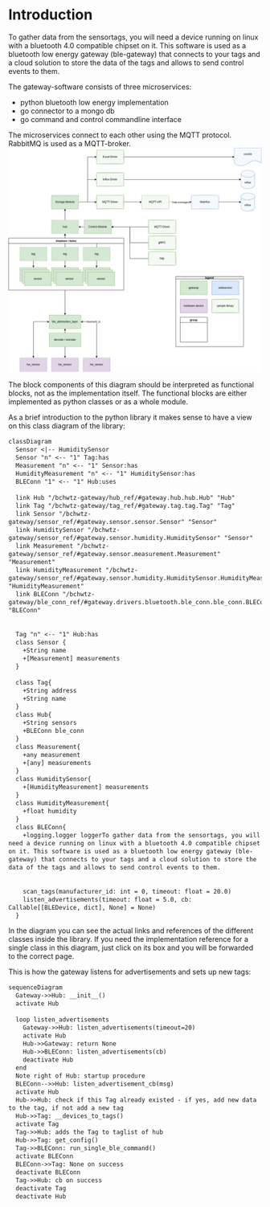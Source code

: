 # Introduction
To gather data from the sensortags, you will need a device running on linux with a bluetooth 4.0 compatible chipset on it. This software is used as a bluetooth low energy gateway (ble-gateway) that connects to your tags and a cloud solution to store the data of the tags and allows to send control events to them.

The gateway-software consists of three microservices:  
- python bluetooth low energy implementation  
- go connector to a mongo db  
- go command and control commandline interface  

The microservices connect to each other using the MQTT protocol. RabbitMQ is used as a MQTT-broker.
![Bluetooth Low Energy Gateway Architecture](imgs/ble_gateway-actual_arch_semester_summer_2022.drawio.png)
  
  
The block components of this diagram should be interpreted as functional blocks, not as the implementation itself. The functional blocks are either implemented as python classes or as a whole module.   

As a brief introduction to the python library it makes sense to have a view on this class diagram of the library:

``` mermaid
classDiagram
  Sensor <|-- HumiditySensor
  Sensor "n" <-- "1" Tag:has
  Measurement "n" <-- "1" Sensor:has
  HumidityMeasurement "n" <-- "1" HumiditySensor:has
  BLEConn "1" <-- "1" Hub:uses

  link Hub "/bchwtz-gateway/hub_ref/#gateway.hub.hub.Hub" "Hub"
  link Tag "/bchwtz-gateway/tag_ref/#gateway.tag.tag.Tag" "Tag"
  link Sensor "/bchwtz-gateway/sensor_ref/#gateway.sensor.sensor.Sensor" "Sensor"
  link HumiditySensor "/bchwtz-gateway/sensor_ref/#gateway.sensor.humidity.HumiditySensor" "Sensor"
  link Measurement "/bchwtz-gateway/sensor_ref/#gateway.sensor.measurement.Measurement" "Measurement"
  link HumidityMeasurement "/bchwtz-gateway/sensor_ref/#gateway.sensor.humidity.HumiditySensor.HumidityMeasurement" "HumidityMeasurement"
  link BLEConn "/bchwtz-gateway/ble_conn_ref/#gateway.drivers.bluetooth.ble_conn.ble_conn.BLEConn" "BLEConn"


  Tag "n" <-- "1" Hub:has
  class Sensor {
    +String name
    +[Measurement] measurements
  }

  class Tag{
    +String address
    +String name
  }
  class Hub{
    +String sensors
    +BLEConn ble_conn
  }
  class Measurement{
    +any measurement
    +[any] measurements
  }
  class HumiditySensor{
    +[HumidityMeasurement] measurements
  }
  class HumidityMeasurement{
    +float humidity
  }
  class BLEConn{
    +logging.logger loggerTo gather data from the sensortags, you will need a device running on linux with a bluetooth 4.0 compatible chipset on it. This software is used as a bluetooth low energy gateway (ble-gateway) that connects to your tags and a cloud solution to store the data of the tags and allows to send control events to them.


    scan_tags(manufacturer_id: int = 0, timeout: float = 20.0)
    listen_advertisements(timeout: float = 5.0, cb: Callable[[BLEDevice, dict], None] = None)
  }
```
In the diagram you can see the actual links and references of the different classes inside the library. If you need the implementation reference for a single class in this diagram, just click on its box and you will be forwarded to the correct page.

This is how the gateway listens for advertisements and sets up new tags:

``` mermaid
sequenceDiagram
  Gateway->>Hub: __init__()
  activate Hub

  loop listen_advertisements
    Gateway->>Hub: listen_advertisements(timeout=20)
    activate Hub
    Hub->>Gateway: return None
    Hub->>BLEConn: listen_advertisements(cb)
    deactivate Hub
  end
  Note right of Hub: startup procedure
  BLEConn-->>Hub: listen_advertisement_cb(msg)
  activate Hub
  Hub->>Hub: check if this Tag already existed - if yes, add new data to the tag, if not add a new tag
  Hub->>Tag: __devices_to_tags()
  activate Tag
  Tag->>Hub: adds the Tag to taglist of hub
  Hub->>Tag: get_config()
  Tag->>BLEConn: run_single_ble_command()
  activate BLEConn
  BLEConn->>Tag: None on success
  deactivate BLEConn
  Tag->>Hub: cb on success
  deactivate Tag
  deactivate Hub
```
